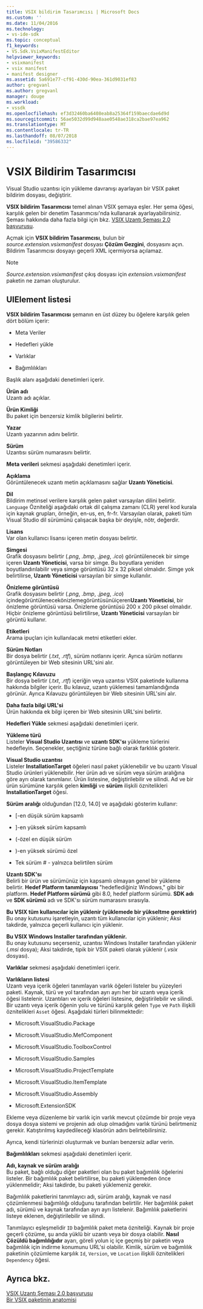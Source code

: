 ```yaml
---
title: VSIX bildirim Tasarımcısı | Microsoft Docs
ms.custom: ''
ms.date: 11/04/2016
ms.technology:
- vs-ide-sdk
ms.topic: conceptual
f1_keywords:
- VS.Sdk.VsixManifestEditor
helpviewer_keywords:
- vsixmanifest
- vsix manifest
- manifest designer
ms.assetid: 5a691e77-cf91-430d-90ea-361d9031ef83
author: gregvanl
ms.author: gregvanl
manager: douge
ms.workload:
- vssdk
ms.openlocfilehash: ef3d32460ba6408eab8a25364f159baecdae6d9d
ms.sourcegitcommit: 56ae5032d99d948aae0548ae318ca2bae97ea962
ms.translationtype: MT
ms.contentlocale: tr-TR
ms.lasthandoff: 08/07/2018
ms.locfileid: "39586332"
---
```

# <a name="vsix-manifest-designer"></a>VSIX Bildirim Tasarımcısı
Visual Studio uzantısı için yükleme davranışı ayarlayan bir VSIX paket bildirim dosyası, değiştirir.  
  
 **VSIX bildirim Tasarımcısı** temel alınan VSIX şemaya eşler. Her şema öğesi, karşılık gelen bir denetim Tasarımcısı'nda kullanarak ayarlayabilirsiniz. Şeması hakkında daha fazla bilgi için bkz. [VSIX Uzantı Şeması 2.0 başvurusu](../extensibility/vsix-extension-schema-2-0-reference.md).  
  
 Açmak için **VSIX bildirim Tasarımcısı**, bulun bir *source.extension.vsixmanifest* dosyası **Çözüm Gezgini**, dosyasını açın. Bildirim Tasarımcısı dosyayı geçerli XML içermiyorsa açılamaz.  
  
> [!NOTE]
>  *Source.extension.vsixmanifest* çıkış dosyası için *extension.vsixmanifest* paketin ne zaman oluşturulur.  
  
## <a name="uielement-list"></a>UIElement listesi  
 **VSIX bildirim Tasarımcısı** şemanın en üst düzey bu öğelere karşılık gelen dört bölüm içerir:  
  
-   Meta Veriler  
  
-   Hedefleri yükle  
  
-   Varlıklar  
  
-   Bağımlılıkları  
  
 Başlık alanı aşağıdaki denetimleri içerir.  
  
 **Ürün adı**  
 Uzantı adı açıklar.  
  
 **Ürün Kimliği**  
 Bu paket için benzersiz kimlik bilgilerini belirtir.  
  
 **Yazar**  
 Uzantı yazarının adını belirtir.  
  
 **Sürüm**  
 Uzantısı sürüm numarasını belirtir.  
  
 **Meta verileri** sekmesi aşağıdaki denetimleri içerir.  
  
 **Açıklama**  
 Görüntülenecek uzantı metin açıklamasını sağlar **Uzantı Yöneticisi**.  
  
 **Dil**  
 Bildirim metinsel verilere karşılık gelen paket varsayılan dilini belirtir. `Language` Özniteliği aşağıdaki ortak dil çalışma zamanı (CLR) yerel kod kurala için kaynak grupları, örneğin, en-us, en, fr-fr. Varsayılan olarak, paketi tüm Visual Studio dil sürümünü çalışacak başka bir deyişle, nötr, değerdir.  
  
 **Lisans**  
 Var olan kullanıcı lisansı içeren metin dosyası belirtir.  
  
 **Simgesi**  
 Grafik dosyasını belirtir (*.png*, *.bmp*, *.jpeg*, *.ico*) görüntülenecek bir simge içeren  **Uzantı Yöneticisi**, varsa bir simge. Bu boyutlara yeniden boyutlandırılabilir veya simge görüntüsü 32 x 32 piksel olmalıdır. Simge yok belirtilirse, **Uzantı Yöneticisi** varsayılan bir simge kullanılır.  
  
 **Önizleme görüntüsü**  
 Grafik dosyasını belirtir (*.png*, *.bmp*, *.jpeg*, *.ico*) içindegörüntülenecekönizlemegörüntüsünüiçeren**Uzantı Yöneticisi**, bir önizleme görüntüsü varsa. Önizleme görüntüsü 200 x 200 piksel olmalıdır. Hiçbir önizleme görüntüsü belirtilirse, **Uzantı Yöneticisi** varsayılan bir görüntü kullanır.  
  
 **Etiketleri**  
 Arama ipuçları için kullanılacak metni etiketleri ekler.  
  
 **Sürüm Notları**  
 Bir dosya belirtir (*.txt*, *.rtf*), sürüm notlarını içerir. Ayrıca sürüm notlarını görüntüleyen bir Web sitesinin URL'sini alır.  
  
 **Başlangıç Kılavuzu**  
 Bir dosya belirtir (*.txt*, *.rtf*) içeriğin veya uzantısı VSIX paketinde kullanma hakkında bilgiler içerir. Bu kılavuz, uzantı yüklemesi tamamlandığında görünür. Ayrıca Kılavuzu görüntüleyen bir Web sitesinin URL'sini alır.  
  
 **Daha fazla bilgi URL'si**  
 Ürün hakkında ek bilgi içeren bir Web sitesinin URL'sini belirtir.  
  
 **Hedefleri Yükle** sekmesi aşağıdaki denetimleri içerir.  
  
 **Yükleme türü**  
 Listeler **Visual Studio Uzantısı** ve **uzantı SDK'sı** yükleme türlerini hedefleyin. Seçenekler, seçtiğiniz türüne bağlı olarak farklılık gösterir.  
  
 **Visual Studio uzantısı**  
 Listeler **InstallationTarget** öğeleri nasıl paket yüklenebilir ve bu uzantı Visual Studio ürünleri yüklenebilir. Her ürün adı ve sürüm veya sürüm aralığına göre ayrı olarak tanımlanır. Ürün listesine, değiştirilebilir ve silindi. Ad ve bir ürün sürümüne karşılık gelen **kimliği** ve **sürüm** ilişkili öznitelikleri **InstallationTarget** öğesi.  
  
 **Sürüm aralığı** olduğundan [12.0, 14.0] ve aşağıdaki gösterim kullanır:  
  
-   [-en düşük sürüm kapsamlı  
  
-   ]-en yüksek sürüm kapsamlı  
  
-   (-özel en düşük sürüm  
  
-   )-en yüksek sürümü özel  
  
-   Tek sürüm # - yalnızca belirtilen sürüm  
  
 **Uzantı SDK'sı**  
 Belirli bir ürün ve sürümünüz için kapsamlı olmayan genel bir yükleme belirtir. **Hedef Platform tanımlayıcısı** "hedeflediğiniz Windows," gibi bir platform. **Hedef Platform sürümü** gibi 8.0, hedef platform sürümü. **SDK adı** ve **SDK sürümü** adı ve SDK'sı sürüm numarasını sırasıyla.  
  
 **Bu VSIX tüm kullanıcılar için yüklenir (yüklemede bir yükseltme gerektirir)**  
 Bu onay kutusunu işaretleyin, uzantı tüm kullanıcılar için yüklenir; Aksi takdirde, yalnızca geçerli kullanıcı için yüklenir.  
  
 **Bu VSIX Windows Installer tarafından yüklenir.**  
 Bu onay kutusunu seçerseniz, uzantısı Windows Installer tarafından yüklenir (*.msi* dosya); Aksi takdirde, tipik bir VSIX paketi olarak yüklenir (*.vsix* dosyası).  
  
 **Varlıklar** sekmesi aşağıdaki denetimleri içerir.  
  
 **Varlıkların listesi**  
 Uzantı veya içerik öğeleri tanımlayan varlık öğeleri listeler bu yüzeyleri paketi. Kaynak, türü ve yol tarafından ayrı ayrı her bir uzantı veya içerik öğesi listelenir. Uzantıları ve içerik öğeleri listesine, değiştirilebilir ve silindi. Bir uzantı veya içerik öğenin yolu ve türünü karşılık gelen `Type` ve `Path` ilişkili öznitelikleri `Asset` öğesi. Aşağıdaki türleri bilinmektedir:  
  
-   Microsoft.VisualStudio.Package  
  
-   Microsoft.VisualStudio.MefComponent  
  
-   Microsoft.VisualStudio.ToolboxControl  
  
-   Microsoft.VisualStudio.Samples  
  
-   Microsoft.VisualStudio.ProjectTemplate  
  
-   Microsoft.VisualStudio.ItemTemplate  
  
-   Microsoft.VisualStudio.Assembly  
  
-   Microsoft.ExtensionSDK  
  
 Ekleme veya düzenleme bir varlık için varlık mevcut çözümde bir proje veya dosya dosya sistemi ve projenin adı olup olmadığını varlık türünü belirtmeniz gerekir. Katıştırılmış kaydedileceği klasörün adını belirtebilirsiniz.  
  
 Ayrıca, kendi türlerinizi oluşturmak ve bunları benzersiz adlar verin.  
  
 **Bağımlılıkları** sekmesi aşağıdaki denetimleri içerir.  
  
 **Adı, kaynak ve sürüm aralığı**  
 Bu paket, bağlı olduğu diğer paketleri olan bu paket bağımlılık öğelerini listeler. Bir bağımlılık paket belirtilirse, bu paketi yüklemeden önce yüklenmelidir; Aksi takdirde, bu paketi yüklemeniz gerekir.  
  
 Bağımlılık paketlerini tanımlayıcı adı, sürüm aralığı, kaynak ve nasıl çözümlenmesi bağımlılığı olduğunu tarafından belirtilir. Her bağımlılık paket adı, sürümü ve kaynak tarafından ayrı ayrı listelenir. Bağımlılık paketlerini listeye eklenen, değiştirilebilir ve silindi.  
  
 Tanımlayıcı eşleşmelidir `ID` bağımlılık paket meta özniteliği. Kaynak bir proje geçerli çözüme, şu anda yüklü bir uzantı veya bir dosya olabilir. **Nasıl Çözüldü bağımlılığıdır** ayarı, göreli yolun iç içe geçmiş bir paketin veya bağımlılık için indirme konumunu URL'si olabilir. Kimlik, sürüm ve bağımlılık paketinin çözümleme karşılık `Id`, `Version`, ve `Location` ilişkili öznitelikleri `Dependency` öğesi.  
  
## <a name="see-also"></a>Ayrıca bkz.  
 [VSIX Uzantı Şeması 2.0 başvurusu](../extensibility/vsix-extension-schema-2-0-reference.md)   
 [Bir VSIX paketinin anatomisi](../extensibility/anatomy-of-a-vsix-package.md)